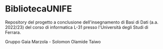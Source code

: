 # BibliotecaUNIFE

Repository del progetto a conclusione dell'insegnamento di Basi di Dati (a.a. 2022/23) del corso di informatica  L-31 presso l'Università degli Studi di Ferrara.

Gruppo Gaia Marzola - Solomon Olamide Taiwo
